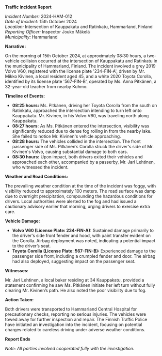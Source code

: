 **Traffic Incident Report**

*Incident Number:* 2024-HAM-012  
*Date of Incident:* 15th October 2024  
*Location:* Intersection of Kauppakatu and Ratinkatu, Hammarland, Finland  
*Reporting Officer:* Inspector Jouko Mäkelä  
*Municipality:* Hammarland  

**Narrative:**

On the morning of 15th October 2024, at approximately 08:30 hours, a two-vehicle collision occurred at the intersection of Kauppakatu and Ratinkatu in the municipality of Hammarland, Finland. The incident involved a grey 2019 Volvo V60, registered with the license plate '234-FIN-A', driven by Mr. Mikko Kivinen, a local resident aged 45, and a white 2020 Toyota Corolla, identified by its license plate '567-FIN-B', operated by Ms. Anna Pitkänen, a 32-year-old teacher from nearby Kuhmo.

**Timeline of Events:**

- **08:25 hours:** Ms. Pitkänen, driving her Toyota Corolla from the south on Ratinkatu, approached the intersection intending to turn left onto Kauppakatu. Mr. Kivinen, in his Volvo V60, was traveling north along Kauppakatu.
- **08:27 hours:** As Ms. Pitkänen entered the intersection, visibility was significantly reduced due to dense fog rolling in from the nearby lake. She failed to notice Mr. Kivinen's vehicle approaching.
- **08:28 hours:** The vehicles collided in the intersection. The front passenger side of Ms. Pitkänen’s Corolla struck the driver's side of Mr. Kivinen's Volvo, causing substantial damage to both cars.
- **08:30 hours:** Upon impact, both drivers exited their vehicles and approached each other, accompanied by a passerby, Mr. Jari Lehtinen, who witnessed the incident.

**Weather and Road Conditions:**

The prevailing weather condition at the time of the incident was foggy, with visibility reduced to approximately 100 meters. The road surface was damp due to overnight precipitation, compounding the hazardous conditions for drivers. Local authorities were alerted to the fog and had issued a cautionary advisory earlier that morning, urging drivers to exercise extra care.

**Vehicle Damage:**

- **Volvo V60 (License Plate: 234-FIN-A):** Sustained damage primarily to the driver's side front fender and hood, with paint transfer evident on the Corolla. Airbag deployment was noted, indicating a potential impact to the driver’s seat.
- **Toyota Corolla (License Plate: 567-FIN-B):** Experienced damage to the passenger side front, including a crumpled fender and door. The airbag had also deployed, suggesting impact on the passenger seat.

**Witnesses:**

Mr. Jari Lehtinen, a local baker residing at 34 Kauppakatu, provided a statement confirming he saw Ms. Pitkänen initiate her left turn without fully clearing Mr. Kivinen’s path. He also noted the poor visibility due to fog.

**Action Taken:**

Both drivers were transported to Hammarland Central Hospital for precautionary checks, reporting no serious injuries. The vehicles were towed away for further inspection and repair. The Finnish Traffic Police have initiated an investigation into the incident, focusing on potential charges related to careless driving under adverse weather conditions.

**Report Ends**  

*Note: All parties involved cooperated fully with the investigation.*